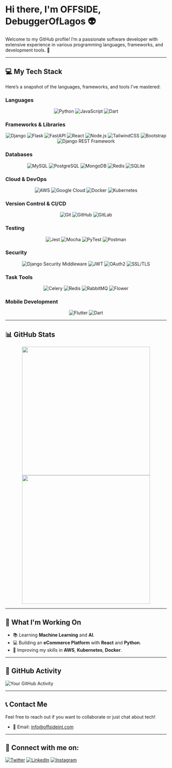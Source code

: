 # Hi there, I'm OFFSIDE, DebuggerOfLagos 👽

Welcome to my GitHub profile! I’m a passionate software developer with extensive experience in various programming languages, frameworks, and development tools. 🚀

---

## 💻 My Tech Stack

Here’s a snapshot of the languages, frameworks, and tools I’ve mastered:

### **Languages**
<div align="center">
  <img src="https://img.shields.io/badge/-Python-3776AB?style=flat&logo=python&logoColor=white" alt="Python" title="Python"/>
  <img src="https://img.shields.io/badge/-JavaScript-F7DF1E?style=flat&logo=javascript&logoColor=black" alt="JavaScript" title="JavaScript">
 <img src="https://img.shields.io/badge/-Dart-0175C2?style=flat&logo=dart&logoColor=white" alt="Dart" title="Dart"/>
</div>

### **Frameworks & Libraries**
<div align="center">
  <img src="https://img.shields.io/badge/-Django-092D40?style=flat&logo=django&logoColor=white" alt="Django" title="Django"/>
  <img src="https://img.shields.io/badge/-Flask-000000?style=flat&logo=flask&logoColor=white" alt="Flask" title="Flask"/>
  <img src="https://img.shields.io/badge/-FastAPI-009688?style=flat&logo=fastapi&logoColor=white" alt="FastAPI" title="FastAPI"/>
  <img src="https://img.shields.io/badge/-React-61DAFB?style=flat&logo=react&logoColor=black" alt="React" title="React"/>
  <img src="https://img.shields.io/badge/-Node.js-339933?style=flat&logo=node.js&logoColor=white" alt="Node.js" title="Node.js"/>
  <img src="https://img.shields.io/badge/-TailwindCSS-38B2AC?style=flat&logo=tailwindcss&logoColor=white" alt="TailwindCSS" title="TailwindCSS"/>
  <img src="https://img.shields.io/badge/-Bootstrap-563D7C?style=flat&logo=bootstrap&logoColor=white" alt="Bootstrap" title="Bootstrap"/>
  <img src="https://img.shields.io/badge/-Django%20REST%20Framework-0085B6?style=flat&logo=django&logoColor=white" alt="Django REST Framework" title="Django REST Framework"/>
</div>

### **Databases**
<div align="center">
  <img src="https://img.shields.io/badge/-MySQL-4479A1?style=flat&logo=mysql&logoColor=white" alt="MySQL" title="MySQL"/>
  <img src="https://img.shields.io/badge/-PostgreSQL-4169E1?style=flat&logo=postgresql&logoColor=white" alt="PostgreSQL" title="PostgreSQL"/>
  <img src="https://img.shields.io/badge/-MongoDB-47A248?style=flat&logo=mongodb&logoColor=white" alt="MongoDB" title="MongoDB"/>
  <img src="https://img.shields.io/badge/-Redis-DC382D?style=flat&logo=redis&logoColor=white" alt="Redis" title="Redis"/>
  <img src="https://img.shields.io/badge/-SQLite-003B57?style=flat&logo=sqlite&logoColor=white" alt="SQLite" title="SQLite"/>
</div>

### **Cloud & DevOps**
<div align="center">
  <img src="https://img.shields.io/badge/-AWS-232F3E?style=flat&logo=amazonaws&logoColor=white" alt="AWS" title="AWS"/>
  <img src="https://img.shields.io/badge/-Google%20Cloud-4285F4?style=flat&logo=google-cloud&logoColor=white" alt="Google Cloud" title="Google Cloud"/>
  <img src="https://img.shields.io/badge/-Docker-2496ED?style=flat&logo=docker&logoColor=white" alt="Docker" title="Docker"/>
  <img src="https://img.shields.io/badge/-Kubernetes-326CE5?style=flat&logo=kubernetes&logoColor=white" alt="Kubernetes" title="Kubernetes"/>

</div>

### **Version Control & CI/CD**
<div align="center">
  <img src="https://img.shields.io/badge/-Git-F05032?style=flat&logo=git&logoColor=white" alt="Git" title="Git"/>
  <img src="https://img.shields.io/badge/-GitHub-181717?style=flat&logo=github&logoColor=white" alt="GitHub" title="GitHub"/>
  <img src="https://img.shields.io/badge/-GitLab-FCA121?style=flat&logo=gitlab&logoColor=white" alt="GitLab" title="GitLab"/>
  
</div>

### **Testing**
<div align="center">
 <img src="https://img.shields.io/badge/-Jest-C21325?style=flat&logo=jest&logoColor=white" alt="Jest" title="Jest"/>
  <img src="https://img.shields.io/badge/-Mocha-8D6748?style=flat&logo=mocha&logoColor=white" alt="Mocha" title="Mocha"/>
  <img src="https://img.shields.io/badge/-PyTest-000000?style=flat&logo=pytest&logoColor=white" alt="PyTest" title="PyTest"/>
  <img src="https://img.shields.io/badge/-Postman-FF6C37?style=flat&logo=postman&logoColor=white" alt="Postman" title="Postman"/> 
</div>

### **Security**
<div align="center">
  <img src="https://img.shields.io/badge/-Django_Security_Middleware-092E20?style=flat&logo=django&logoColor=white" alt="Django Security Middleware" title="Django Security Middleware"/>
  <img src="https://img.shields.io/badge/-JWT-000000?style=flat&logo=jsonwebtokens&logoColor=white" alt="JWT" title="JWT"/>
  <img src="https://img.shields.io/badge/-OAuth2-338EFF?style=flat&logo=oauth&logoColor=white" alt="OAuth2" title="OAuth2"/>
  <img src="https://img.shields.io/badge/-SSL/TLS-721412?style=flat&logo=openssl&logoColor=white" alt="SSL/TLS" title="SSL/TLS"/>
</div>


### **Task Tools**
<div align="center">
  <img src="https://img.shields.io/badge/-Celery-37814A?style=flat&logo=celery&logoColor=white" alt="Celery" title="Celery"/>
  <img src="https://img.shields.io/badge/-Redis-DC382D?style=flat&logo=redis&logoColor=white" alt="Redis" title="Redis"/>
  <img src="https://img.shields.io/badge/-RabbitMQ-FF6600?style=flat&logo=rabbitmq&logoColor=white" alt="RabbitMQ" title="RabbitMQ"/>
  <img src="https://img.shields.io/badge/-Flower-00C7B7?style=flat&logo=flower" alt="Flower" title="Flower"/>
</div>

### **Mobile Development**
<div align="center">
  <img src="https://img.shields.io/badge/-Flutter-02569B?style=flat&logo=flutter&logoColor=white" alt="Flutter" title="Flutter"/>
   <img src="https://img.shields.io/badge/-Dart-0175C2?style=flat&logo=dart&logoColor=white" alt="Dart" title="Dart"/>
</div>


---


## 📊 GitHub Stats

<div align="center">
  <img src="https://github-readme-stats.vercel.app/api?username=0FFSIDE1&show_icons=true&count_private=true&hide_title=true&theme=tokyonight" width="400">
  <img src="https://github-readme-stats.vercel.app/api/top-langs/?username=0FFSIDE1&layout=compact&theme=tokyonight" width="400">
</div>

---

## 🚀 What I'm Working On

- 📚 Learning **Machine Learning** and **AI**.
- 💻 Building an **eCommerce Platform** with **React** and **Python**.
- 🎯 Improving my skills in **AWS**, **Kubernetes**, **Docker**.

---

## 📅 GitHub Activity

![Your GitHub Activity](https://github-readme-activity-graph.cyclic.app/graph?username=0FFSIDE1&theme=dracula)

---

## 📞 Contact Me

Feel free to reach out if you want to collaborate or just chat about tech! 

- 📧 Email: [info@offsideint.com](mailto:info@offsideint.com)

---

## 📱 Connect with me on:

[![Twitter](https://img.shields.io/badge/-Twitter-1DA1F2?style=flat&logo=twitter&logoColor=white)](https://twitter.com/your-twitter)
[![LinkedIn](https://img.shields.io/badge/-LinkedIn-0077B5?style=flat&logo=linkedin&logoColor=white)](https://www.linkedin.com/in/your-linkedin/)
[![Instagram](https://img.shields.io/badge/-Instagram-E4405F?style=flat&logo=instagram&logoColor=white)](https://www.instagram.com/your-instagram/)
